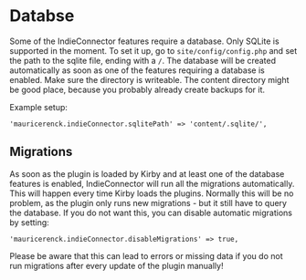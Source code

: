 # Databse

Some of the IndieConnector features require a database. Only SQLite is supported in the moment. To set it up, go to `site/config/config.php` and set the path to the sqlite file, ending with a `/`. The database will be created automatically as soon as one of the features requiring a database is enabled. Make sure the directory is writeable. The content directory might be good place, because you probably already create backups for it.

Example setup:

```
'mauricerenck.indieConnector.sqlitePath' => 'content/.sqlite/',
```

## Migrations

As soon as the plugin is loaded by Kirby and at least one of the database features is enabled, IndieConnector will run all the migrations automatically. This will happen every time Kirby loads the plugins. Normally this will be no problem, as the plugin only runs new migrations - but it still have to query the database. If you do not want this, you can disable automatic migrations by setting:


```
'mauricerenck.indieConnector.disableMigrations' => true,
```

Please be aware that this can lead to errors or missing data if you do not run migrations after every update of the plugin manually!
